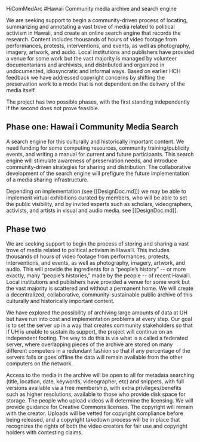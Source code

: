 HiComMedArc
#Hawaii Community media archive and search engine

We are seeking support to begin a community-driven process of locating, summarizing and annotating a vast trove of media related to political activism in Hawaii, and create an online search engine that records the research. Content includes thousands of hours of video footage from performances, protests, interventions, and events, as well as photography, imagery, artwork, and audio. Local institutions and publishers have provided a venue for some work but the vast majority is managed by volunteer documentarians and archivists, and distributed and organized in undocumented, idiosyncratic and informal ways. Based on earlier HCH feedback we have addressed copyright concerns by shifting the preservation work to a mode that is not dependent on the delivery of the media itself.

The project has two possible phases, with the first standing independently if the second does not prove feasible.

## Phase one: Hawaiʿi Community Media Search

A search engine for this culturally and historically important content. We need funding for some computing resources, community training/publicity events, and writing a manual for current and future participants. This search engine will stimulate awareness of preservation needs, and introduce community-driven strategies for sharing and distribution. The collaborative development of the search engine will prefigure the future implementation of a media sharing infrastructure.

Depending on implementation (see [[DesignDoc.md]]) we may be able to implement virtual exhibitions curated by members, who will be able to set the public visibility, and by invited experts such as scholars, videographers, activists, and artists in visual and audio media. see [[DesignDoc.md]].
## Phase two
We are seeking support to begin the process of storing and sharing a vast trove of media related to political activism in Hawaiʿi. This includes thousands of hours of video footage from performances, protests, interventions, and events, as well as photography, imagery, artwork, and audio. This will provide the ingredients for a “people’s history” -- or more exactly, many “people’s histories,” made by the people -- of recent Hawaiʿi. Local institutions and publishers have provided a venue for some work but the vast majority is scattered and without a permanent home. We will create a decentralized, collaborative, community-sustainable public archive of this culturally and historically important content. 

We have explored the possibility of archiving large amounts of data at UH but have run into cost and implementation problems at every step. Our goal is to set the server up in a way that creates community stakeholders so that if UH is unable to sustain its support, the project will continue on an independent footing. The way to do this is via what is a called a federated server, where overlapping pieces of the archive are stored on many different computers in a redundant fashion so that if any percentage of the servers fails or goes offline the data will remain available from the other computers on the network.  

Access to the media in the archive will be open to all for metadata searching (title, location, date, keywords, videographer, etc) and snippets, with full versions available via a free membership, with extra privileges/benefits such as higher resolutions, available to those who provide disk space for storage. The people who upload videos will determine the licensing. We will provide guidance for Creative Commons licenses. The copyright will remain with the creator. Uploads will be vetted for copyright compliance before being released, and a copyright takedown process will be in place that recognizes the rights of both the video creators for fair use and copyright holders with contesting claims.
